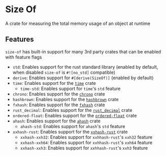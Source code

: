 # Size Of

A crate for measuring the total memory usage of an object at runtime

## Features

`size-of` has built-in support for many 3rd party crates that can be enabled with feature flags

- `std`: Enables support for the rust standard library (enabled by default, when disabled `size-of` is `#![no_std]` compatible)
- `derive`: Enables support for `#[derive(SizeOf)]` (enabled by default)
- `time`: Enables support for the [`time`](https://docs.rs/time) crate
  - `time-std`: Enables support for `time`'s `std` feature
- `chrono`: Enables support for the [`chrono`](https://docs.rs/chrono) crate
- `hashbrown`: Enables support for the [`hashbrown`](https://docs.rs/hashbrown) crate
- `fxhash`: Enables support for the [`fxhash`](https://docs.rs/fxhash/latest/fxhash) crate
- `rust_decimal`: Enables support for the [`rust_decimal`](https://docs.rs/rust_decimal) crate
- `ordered-float`: Enables support for the [`ordered-float`](https://docs.rs/ordered-float) crate
- `ahash`: Enables support for the [`ahash`](https://docs.rs/ahash) crate
  - `ahash-std`: Enables support for `ahash`'s `std` feature
- `xxhash-rust`: Enables support for the [`xxhash-rust`](https://docs.rs/xxhash-rust) crate
  - `xxhash-xxh32`: Enables support for `xxhhash-rust`'s `xxh32` feature
  - `xxhash-xxh64`: Enables support for `xxhhash-rust`'s `xxh64` feature
  - `xxhash-xxh3`: Enables support for `xxhhash-rust`'s `xxh3` feature
